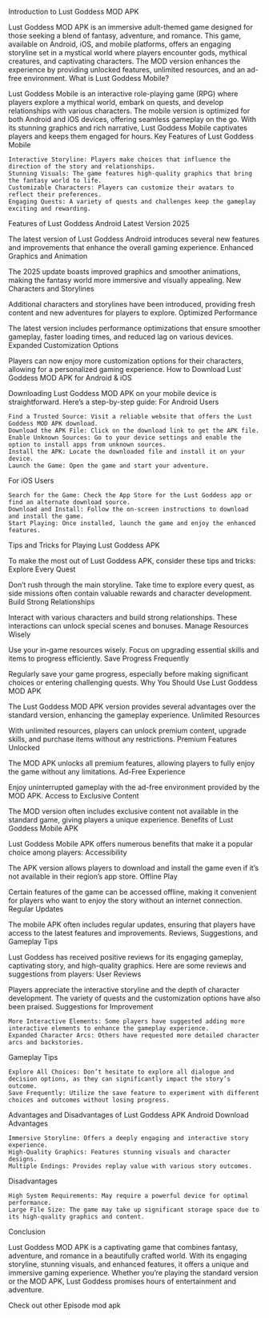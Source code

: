 Introduction to Lust Goddess MOD APK

Lust Goddess MOD APK is an immersive adult-themed game designed for those seeking a blend of fantasy, adventure, and romance. This game, available on Android, iOS, and mobile platforms, offers an engaging storyline set in a mystical world where players encounter gods, mythical creatures, and captivating characters. The MOD version enhances the experience by providing unlocked features, unlimited resources, and an ad-free environment.
What is Lust Goddess Mobile?

Lust Goddess Mobile is an interactive role-playing game (RPG) where players explore a mythical world, embark on quests, and develop relationships with various characters. The mobile version is optimized for both Android and iOS devices, offering seamless gameplay on the go. With its stunning graphics and rich narrative, Lust Goddess Mobile captivates players and keeps them engaged for hours.
Key Features of Lust Goddess Mobile

    Interactive Storyline: Players make choices that influence the direction of the story and relationships.
    Stunning Visuals: The game features high-quality graphics that bring the fantasy world to life.
    Customizable Characters: Players can customize their avatars to reflect their preferences.
    Engaging Quests: A variety of quests and challenges keep the gameplay exciting and rewarding.

Features of Lust Goddess Android Latest Version 2025

The latest version of Lust Goddess Android introduces several new features and improvements that enhance the overall gaming experience.
Enhanced Graphics and Animation

The 2025 update boasts improved graphics and smoother animations, making the fantasy world more immersive and visually appealing.
New Characters and Storylines

Additional characters and storylines have been introduced, providing fresh content and new adventures for players to explore.
Optimized Performance

The latest version includes performance optimizations that ensure smoother gameplay, faster loading times, and reduced lag on various devices.
Expanded Customization Options

Players can now enjoy more customization options for their characters, allowing for a personalized gaming experience.
How to Download Lust Goddess MOD APK for Android & iOS

Downloading Lust Goddess MOD APK on your mobile device is straightforward. Here’s a step-by-step guide:
For Android Users

    Find a Trusted Source: Visit a reliable website that offers the Lust Goddess MOD APK download.
    Download the APK File: Click on the download link to get the APK file.
    Enable Unknown Sources: Go to your device settings and enable the option to install apps from unknown sources.
    Install the APK: Locate the downloaded file and install it on your device.
    Launch the Game: Open the game and start your adventure.

For iOS Users

    Search for the Game: Check the App Store for the Lust Goddess app or find an alternate download source.
    Download and Install: Follow the on-screen instructions to download and install the game.
    Start Playing: Once installed, launch the game and enjoy the enhanced features.

Tips and Tricks for Playing Lust Goddess APK

To make the most out of Lust Goddess APK, consider these tips and tricks:
Explore Every Quest

Don’t rush through the main storyline. Take time to explore every quest, as side missions often contain valuable rewards and character development.
Build Strong Relationships

Interact with various characters and build strong relationships. These interactions can unlock special scenes and bonuses.
Manage Resources Wisely

Use your in-game resources wisely. Focus on upgrading essential skills and items to progress efficiently.
Save Progress Frequently

Regularly save your game progress, especially before making significant choices or entering challenging quests.
Why You Should Use Lust Goddess MOD APK

The Lust Goddess MOD APK version provides several advantages over the standard version, enhancing the gameplay experience.
Unlimited Resources

With unlimited resources, players can unlock premium content, upgrade skills, and purchase items without any restrictions.
Premium Features Unlocked

The MOD APK unlocks all premium features, allowing players to fully enjoy the game without any limitations.
Ad-Free Experience

Enjoy uninterrupted gameplay with the ad-free environment provided by the MOD APK.
Access to Exclusive Content

The MOD version often includes exclusive content not available in the standard game, giving players a unique experience.
Benefits of Lust Goddess Mobile APK

Lust Goddess Mobile APK offers numerous benefits that make it a popular choice among players:
Accessibility

The APK version allows players to download and install the game even if it’s not available in their region’s app store.
Offline Play

Certain features of the game can be accessed offline, making it convenient for players who want to enjoy the story without an internet connection.
Regular Updates

The mobile APK often includes regular updates, ensuring that players have access to the latest features and improvements.
Reviews, Suggestions, and Gameplay Tips

Lust Goddess has received positive reviews for its engaging gameplay, captivating story, and high-quality graphics. Here are some reviews and suggestions from players:
User Reviews

Players appreciate the interactive storyline and the depth of character development. The variety of quests and the customization options have also been praised.
Suggestions for Improvement

    More Interactive Elements: Some players have suggested adding more interactive elements to enhance the gameplay experience.
    Expanded Character Arcs: Others have requested more detailed character arcs and backstories.

Gameplay Tips

    Explore All Choices: Don’t hesitate to explore all dialogue and decision options, as they can significantly impact the story’s outcome.
    Save Frequently: Utilize the save feature to experiment with different choices and outcomes without losing progress.

Advantages and Disadvantages of Lust Goddess APK Android Download
Advantages

    Immersive Storyline: Offers a deeply engaging and interactive story experience.
    High-Quality Graphics: Features stunning visuals and character designs.
    Multiple Endings: Provides replay value with various story outcomes.

Disadvantages

    High System Requirements: May require a powerful device for optimal performance.
    Large File Size: The game may take up significant storage space due to its high-quality graphics and content.

Conclusion

Lust Goddess MOD APK is a captivating game that combines fantasy, adventure, and romance in a beautifully crafted world. With its engaging storyline, stunning visuals, and enhanced features, it offers a unique and immersive gaming experience. Whether you’re playing the standard version or the MOD APK, Lust Goddess promises hours of entertainment and adventure.

Check out other Episode mod apk
